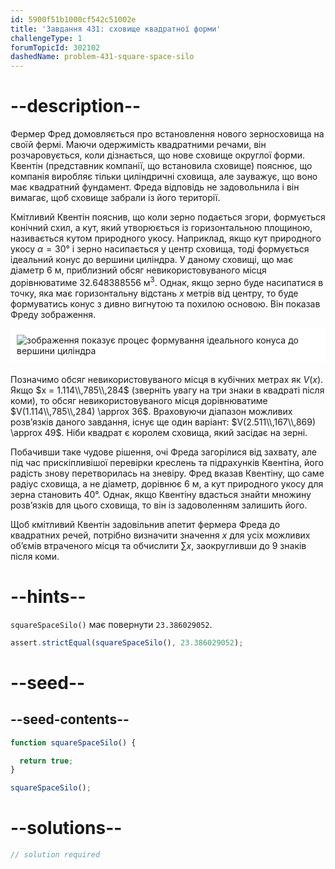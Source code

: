 ```yaml
---
id: 5900f51b1000cf542c51002e
title: 'Завдання 431: сховище квадратної форми'
challengeType: 1
forumTopicId: 302102
dashedName: problem-431-square-space-silo
---
```


# --description--

Фермер Фред домовляється про встановлення нового зерносховища на своїй фермі. Маючи одержимість квадратними речами, він розчаровується, коли дізнається, що нове сховище округлої форми. Квентін (представник компанії, що встановила сховище) пояснює, що компанія виробляє тільки циліндричні сховища, але зауважує, що воно має квадратний фундамент. Фреда відповідь не задовольнила і він вимагає, щоб сховище забрали із його території.

Кмітливий Квентін пояснив, що коли зерно подається згори, формується конічний схил, а кут, який утворюється із горизонтальною площиною, називається кутом природного укосу. Наприклад, якщо кут природного укосу $\alpha = 30°$ і зерно насипається у центр сховища, тоді формується ідеальний конус до вершини циліндра. У даному сховищі, що має діаметр 6 м, приблизний обсяг невикористовуваного місця дорівнюватиме 32.648388556 м<sup>3</sup>. Однак, якщо зерно буде насипатися в точку, яка має горизонтальну відстань $x$ метрів від центру, то буде формуватись конус з дивно вигнутою та похилою основою. Він показав Фреду зображення.

<img alt="зображення показує процес формування ідеального конуса до вершини циліндра" src="https://cdn.freecodecamp.org/curriculum/project-euler/square-space-silo.png" style="background-color: white; padding: 10px; display: block; margin-right: auto; margin-left: auto; margin-bottom: 1.2rem;" />

Позначимо обсяг невикористовуваного місця в кубічних метрах як $V(x)$. Якщо $x = 1.114\\,785\\,284$ (зверніть увагу на три знаки в квадраті після коми), то обсяг невикористовуваного місця дорівнюватиме $V(1.114\\,785\\,284) \approx 36$. Враховуючи діапазон можливих розв’язків даного завдання, існує ще один варіант: $V(2.511\\,167\\,869) \approx 49$. Ніби квадрат є королем сховища, який засідає на зерні.

Побачивши таке чудове рішення, очі Фреда загорілися від захвату, але під час прискіпливішої перевірки креслень та підрахунків Квентіна, його радість знову перетворилась на зневіру. Фред вказав Квентіну, що саме радіус сховища, а не діаметр, дорівнює 6 м, а кут природного укосу для зерна становить 40­°. Однак, якщо Квентіну вдасться знайти множину розв’язків для цього сховища, то він із задоволенням залишить його.

Щоб кмітливий Квентін задовільнив апетит фермера Фреда до квадратних речей, потрібно визначити значення $x$ для усіх можливих об’ємів втраченого місця та обчислити $\sum x$, заокругливши до 9 знаків після коми.

# --hints--

`squareSpaceSilo()` має повернути `23.386029052`.

```js
assert.strictEqual(squareSpaceSilo(), 23.386029052);
```

# --seed--

## --seed-contents--

```js
function squareSpaceSilo() {

  return true;
}

squareSpaceSilo();
```

# --solutions--

```js
// solution required
```

